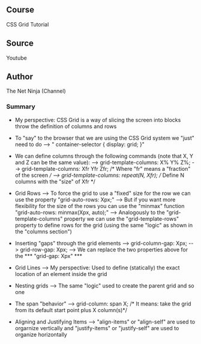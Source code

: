 ## Course
CSS Grid Tutorial

## Source
Youtube

## Author
The Net Ninja (Channel)

### Summary
* My perspective: CSS Grid is a way of slicing the screen into blocks throw the definition of columns and rows

* To "say" to the browser that we are using the CSS Grid system we "just" need to do --> " container-selector { display: grid; }"

* We can define columns through the following commands (note that X, Y and Z can be the same value):
--> grid-template-columns: X% Y% Z%; 
--> grid-template-columns: Xfr Yfr Zfr; /* Where "fr" means a "fraction" of the screen */
--> grid-template-columns: repeat(N, Xfr); /* Define N columns with the "size" of Xfr */

* Grid Rows
--> To force the grid to use a "fixed" size for the row we can use the property "grid-auto-rows: Xpx;"
--> But if you want more flexibility for the size of the rows you can use the "minmax" function "grid-auto-rows: minmax(Xpx, auto);"
--> Analogously to the "grid-template-columns" property we can use the "grid-template-rows" property to define rows for the grid (using the same "logic" as shown in the "columns section")

* Inserting "gaps" through the grid elements
--> grid-column-gap: Xpx;
--> grid-row-gap: Xpx;
--> We can replace the two properties above for the *** "grid-gap: Xpx" ***

* Grid Lines
--> My perspective: Used to define (statically) the exact location of an element inside the grid

* Nesting grids
--> The same "logic" used to create the parent grid and so one

* The span "behavior"
--> grid-column: span X; /* It means: take the grid from its default start point plus X column(s)*/

* Aligning and Justifying Items
--> "align-items" or "align-self" are used to orgarnize vertically and "justify-items" or "justify-self" are used to organize horizontally